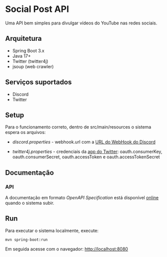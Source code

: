 
# Social Post API

Uma API bem simples para divulgar vídeos do YouTube nas redes sociais. 

## Arquitetura

* Spring Boot 3.x
* Java 17+
* Twitter (twitter4j)
* jsoup (web crawler)

## Serviços suportados

* Discord
* Twitter

## Setup

Para o funcionamento correto, dentro de src/main/resources o sistema espera os arquivos:


* _discord.properties_ - webhook.url com a [URL do WebHook do Discord](https://support.discord.com/hc/pt-br/articles/228383668-Usando-Webhooks)

* _twitter4j.properties_ - credenciais da [app do Twitter](https://developer.twitter.com/en/portal/dashboard): oauth.consumerKey, oauth.consumerSecret, oauth.accessToken e oauth.accessTokenSecret

## Documentação 

### API

A documentação em formato *OpenAPI Specification* está disponível [online](http://localhost:8080/swagger-ui/index.html) quando o sistema subir. 

## Run 

Para executar o sistema localmente, execute:

```
mvn spring-boot:run
```

Em seguida acesse com o navegador: [http://localhost:8080](http://localhost:8080)
 
